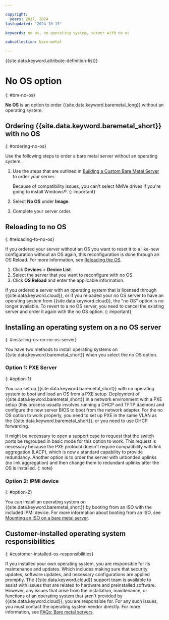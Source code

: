 ```yaml
---

copyright:
  years: 2017, 2024
lastupdated: "2024-10-15"

keywords: no os, no operating system, server with no os

subcollection: bare-metal

---
```


{{site.data.keyword.attribute-definition-list}}

# No OS option
{: #bm-no-os}

**No OS** is an option to order {{site.data.keyword.baremetal_long}} without an operating system.

## Ordering {{site.data.keyword.baremetal_short}} with no OS
{: #ordering-no-os}

Use the following steps to order a bare metal server without an operating system.

1. Use the steps that are outlined in [Building a Custom Bare Metal Server](/docs/bare-metal?topic=bare-metal-ordering-baremetal-server) to order your server.

   Because of compatibility issues, you can't select NMVe drives if you're going to install Windows&reg;.
   {: important}

2. Select **No OS** under **Image**.
3. Complete your server order.

## Reloading to no OS
{: #reloading-to-no-os}

If you ordered your server without an OS you want to reset it to a like-new configuration without an OS again, this reconfiguration is done through an OS Reload. For more information, see [Reloading the OS](/docs/bare-metal?topic=bare-metal-reloading-the-os).

1. Click **Devices** > **Device List**.
2. Select the server that you want to reconfigure with no OS.
3. Click **OS Reload** and enter the applicable information.

If you ordered a server with an operating system that is licensed through {{site.data.keyword.cloud}}, or if you reloaded your no OS server to have an operating system from {{site.data.keyword.cloud}}, the "no OS" option is no longer available. To revert to a no OS server, you need to cancel the existing server and order it again with the no OS option.
   {: important}

## Installing an operating system on a no OS server
{: #installing-os-on-no-os-server}

You have two methods to install operating systems on {{site.data.keyword.baremetal_short}} when you select the no OS option.

### Option 1: PXE Server
{: #option-1}

You can set up {{site.data.keyword.baremetal_short}} with no operating system to boot and load an OS from a PXE setup. Deployment of {{site.data.keyword.baremetal_short}} in a network environment with a PXE setup (this process usually involves running a DHCP and TFTP daemon) and configure the new server BIOS to boot from the network adapter. For the no OS option to work properly, you need to set up PXE in the same VLAN as the {{site.data.keyword.baremetal_short}}, or you need to use DHCP forwarding.

It might be necessary to open a support case to request that the switch ports be regrouped in basic mode for this option to work. This request is necessary because the PXE protocol doesn't require compatibility with link aggregation (LACP), which is now a standard capability to provide redundancy. Another option is to order the server with unbonded uplinks (no link aggregation) and then change them to redundant uplinks after the OS is installed.
{: note}

### Option 2: IPMI device
{: #option-2}

You can install an operating system on {{site.data.keyword.baremetal_short}} by booting from an ISO with the included IPMI device. For more information about booting from an ISO, see [Mounting an ISO on a bare metal server](/docs/bare-metal?topic=bare-metal-bm-mount-iso).

## Customer-installed operating system responsibilities
{: #customer-installed-os-responsibilities}

If you installed your own operating system, you are responsible for its maintenance and updates. Which includes making sure that security updates, software updates, and necessary configurations are applied promptly. The {{site.data.keyword.cloud}} support team is available to assist with issues that are related to hardware and preinstalled software. However, any issues that arise from the installation, maintenance, or functions of an operating system that aren't provided by {{site.data.keyword.cloud}}, you are responsible for. For any such issues, you must contact the operating system vendor directly. For more information, see [FAQs: Bare metal servers](/docs/bare-metal?topic=bare-metal-bm-faq#what-os-tasks-are-my-responsibility).
